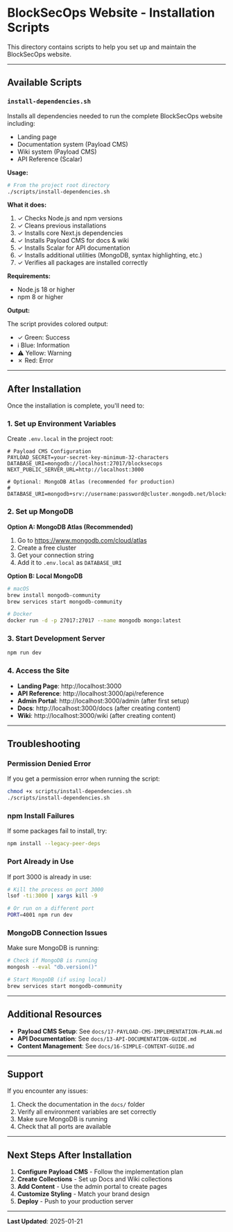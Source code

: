# BlockSecOps Website - Installation Scripts

This directory contains scripts to help you set up and maintain the BlockSecOps website.

---

## Available Scripts

### `install-dependencies.sh`

Installs all dependencies needed to run the complete BlockSecOps website including:
- Landing page
- Documentation system (Payload CMS)
- Wiki system (Payload CMS)
- API Reference (Scalar)

**Usage:**

```bash
# From the project root directory
./scripts/install-dependencies.sh
```

**What it does:**

1. ✓ Checks Node.js and npm versions
2. ✓ Cleans previous installations
3. ✓ Installs core Next.js dependencies
4. ✓ Installs Payload CMS for docs & wiki
5. ✓ Installs Scalar for API documentation
6. ✓ Installs additional utilities (MongoDB, syntax highlighting, etc.)
7. ✓ Verifies all packages are installed correctly

**Requirements:**

- Node.js 18 or higher
- npm 8 or higher

**Output:**

The script provides colored output:
- ✓ Green: Success
- ℹ Blue: Information
- ⚠ Yellow: Warning
- ✗ Red: Error

---

## After Installation

Once the installation is complete, you'll need to:

### 1. Set up Environment Variables

Create `.env.local` in the project root:

```env
# Payload CMS Configuration
PAYLOAD_SECRET=your-secret-key-minimum-32-characters
DATABASE_URI=mongodb://localhost:27017/blocksecops
NEXT_PUBLIC_SERVER_URL=http://localhost:3000

# Optional: MongoDB Atlas (recommended for production)
# DATABASE_URI=mongodb+srv://username:password@cluster.mongodb.net/blocksecops
```

### 2. Set up MongoDB

**Option A: MongoDB Atlas (Recommended)**
1. Go to https://www.mongodb.com/cloud/atlas
2. Create a free cluster
3. Get your connection string
4. Add it to `.env.local` as `DATABASE_URI`

**Option B: Local MongoDB**
```bash
# macOS
brew install mongodb-community
brew services start mongodb-community

# Docker
docker run -d -p 27017:27017 --name mongodb mongo:latest
```

### 3. Start Development Server

```bash
npm run dev
```

### 4. Access the Site

- **Landing Page**: http://localhost:3000
- **API Reference**: http://localhost:3000/api/reference
- **Admin Portal**: http://localhost:3000/admin (after first setup)
- **Docs**: http://localhost:3000/docs (after creating content)
- **Wiki**: http://localhost:3000/wiki (after creating content)

---

## Troubleshooting

### Permission Denied Error

If you get a permission error when running the script:

```bash
chmod +x scripts/install-dependencies.sh
./scripts/install-dependencies.sh
```

### npm Install Failures

If some packages fail to install, try:

```bash
npm install --legacy-peer-deps
```

### Port Already in Use

If port 3000 is already in use:

```bash
# Kill the process on port 3000
lsof -ti:3000 | xargs kill -9

# Or run on a different port
PORT=4001 npm run dev
```

### MongoDB Connection Issues

Make sure MongoDB is running:

```bash
# Check if MongoDB is running
mongosh --eval "db.version()"

# Start MongoDB (if using local)
brew services start mongodb-community
```

---

## Additional Resources

- **Payload CMS Setup**: See `docs/17-PAYLOAD-CMS-IMPLEMENTATION-PLAN.md`
- **API Documentation**: See `docs/13-API-DOCUMENTATION-GUIDE.md`
- **Content Management**: See `docs/16-SIMPLE-CONTENT-GUIDE.md`

---

## Support

If you encounter any issues:

1. Check the documentation in the `docs/` folder
2. Verify all environment variables are set correctly
3. Make sure MongoDB is running
4. Check that all ports are available

---

## Next Steps After Installation

1. **Configure Payload CMS** - Follow the implementation plan
2. **Create Collections** - Set up Docs and Wiki collections
3. **Add Content** - Use the admin portal to create pages
4. **Customize Styling** - Match your brand design
5. **Deploy** - Push to your production server

---

**Last Updated**: 2025-01-21
